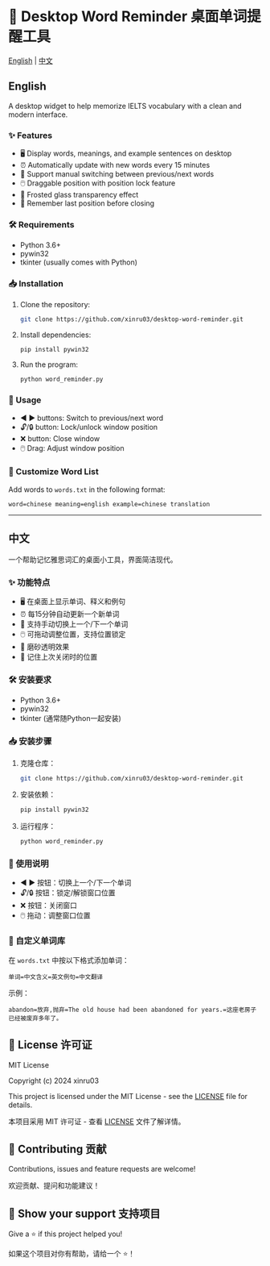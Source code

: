 # 🎯 Desktop Word Reminder 桌面单词提醒工具

[English](#english) | [中文](#中文)

## English

A desktop widget to help memorize IELTS vocabulary with a clean and modern interface.

### ✨ Features

* 🖥️ Display words, meanings, and example sentences on desktop
* ⏰ Automatically update with new words every 15 minutes
* 🔄 Support manual switching between previous/next words
* 🖱️ Draggable position with position lock feature
* 🌈 Frosted glass transparency effect
* 💾 Remember last position before closing

### 🛠️ Requirements

* Python 3.6+
* pywin32
* tkinter (usually comes with Python)

### 📥 Installation

1. Clone the repository:
   ```bash
   git clone https://github.com/xinru03/desktop-word-reminder.git
   ```

2. Install dependencies:
   ```bash
   pip install pywin32
   ```

3. Run the program:
   ```bash
   python word_reminder.py
   ```

### 📖 Usage

* ◀ ▶ buttons: Switch to previous/next word
* 🔓/🔒 button: Lock/unlock window position
* ❌ button: Close window
* 🖱️ Drag: Adjust window position

### 📝 Customize Word List

Add words to `words.txt` in the following format:
```
word=chinese meaning=english example=chinese translation
```

---

## 中文

一个帮助记忆雅思词汇的桌面小工具，界面简洁现代。

### ✨ 功能特点

* 🖥️ 在桌面上显示单词、释义和例句
* ⏰ 每15分钟自动更新一个新单词
* 🔄 支持手动切换上一个/下一个单词
* 🖱️ 可拖动调整位置，支持位置锁定
* 🌈 磨砂透明效果
* 💾 记住上次关闭时的位置

### 🛠️ 安装要求

* Python 3.6+
* pywin32
* tkinter (通常随Python一起安装)

### 📥 安装步骤

1. 克隆仓库：
   ```bash
   git clone https://github.com/xinru03/desktop-word-reminder.git
   ```

2. 安装依赖：
   ```bash
   pip install pywin32
   ```

3. 运行程序：
   ```bash
   python word_reminder.py
   ```

### 📖 使用说明

* ◀ ▶ 按钮：切换上一个/下一个单词
* 🔓/🔒 按钮：锁定/解锁窗口位置
* ❌ 按钮：关闭窗口
* 🖱️ 拖动：调整窗口位置

### 📝 自定义单词库

在 `words.txt` 中按以下格式添加单词：
```
单词=中文含义=英文例句=中文翻译
```

示例：
```
abandon=放弃,抛弃=The old house had been abandoned for years.=这座老房子已经被废弃多年了。
```

## 📄 License 许可证

MIT License

Copyright (c) 2024 xinru03

This project is licensed under the MIT License - see the [LICENSE](LICENSE) file for details.

本项目采用 MIT 许可证 - 查看 [LICENSE](LICENSE) 文件了解详情。

## 🤝 Contributing 贡献

Contributions, issues and feature requests are welcome!

欢迎贡献、提问和功能建议！

## 🌟 Show your support 支持项目

Give a ⭐️ if this project helped you!

如果这个项目对你有帮助，请给一个 ⭐️！
